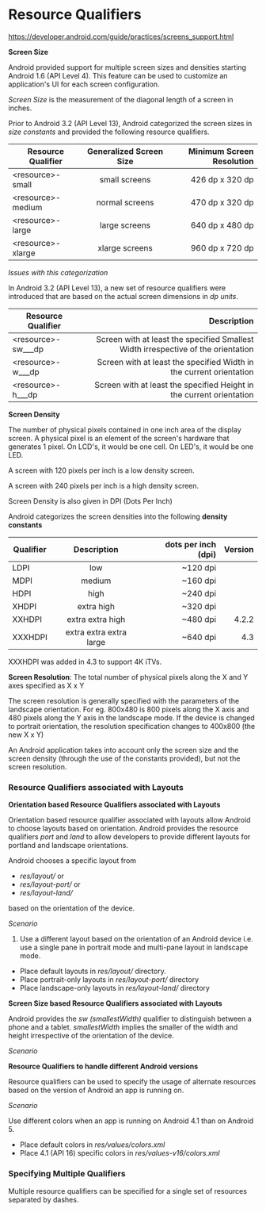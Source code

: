 # Resource Qualifiers

https://developer.android.com/guide/practices/screens_support.html

**Screen Size**

Android provided support for multiple screen sizes and densities starting Android 1.6 (API Level 4). This feature can be used to customize an application's UI for each screen configuration.

*Screen Size* is the measurement of the diagonal length of a screen in inches.

Prior to Android 3.2 (API Level 13), Android categorized the screen sizes in *size constants* and provided the following resource qualifiers.

| Resource Qualifier        |   Generalized Screen Size         | Minimum Screen Resolution |
| ------------- |:-------------:| -----:|
| \<resource\>-small    | small screens | 426 dp x 320 dp |
| \<resource\>-medium      | normal screens     |  470 dp x 320 dp  |
| \<resource\>-large |  large screens    |   640 dp x 480 dp  |
| \<resource\>-xlarge |  xlarge screens    |  960 dp x 720 dp   |


*Issues with this categorization*

In Android 3.2 (API Level 13), a new set of resource qualifiers were introduced that are based on the actual screen dimensions in *dp units*. 

| Resource Qualifier          |  Description |
| ------------- |-----:|
| \<resource\>-sw___dp  | Screen with at least the specified Smallest Width irrespective of the orientation |
| \<resource\>-w___dp   |  Screen with at least the specified Width in the current orientation  |
| \<resource\>-h___dp | Screen with at least the specified Height in the current orientation  |



**Screen Density**

  The number of physical pixels contained in one inch area of the display screen. A physical pixel is an element of the 
  screen's hardware that generates 1 pixel. On LCD's, it would be one cell. On LED's, it would be one LED. 
  
  A screen with 120 pixels per inch is a low density screen.
  
  A screen with 240 pixels per inch is a high density screen.
  
  Screen Density is also given in DPI (Dots Per Inch)
  
Android categorizes the screen densities into the following <b>density constants</b>

| Qualifier        | Description           | dots per inch (dpi)  | Version  |
| ------------- |:-------------:| -----:|-----:|
|  LDPI     | low | ~120 dpi |  |
|  MDPI      | medium      |  ~160 dpi  |  |
|  HDPI  | high      |  ~240 dpi   |  |
| XHDPI | extra high      | ~320 dpi    |  |
| XXHDPI | extra extra high      |  ~480 dpi   | 4.2.2 |
| XXXHDPI | extra extra extra large      | ~640 dpi |  4.3  |

XXXHDPI was added in 4.3 to support 4K iTVs.

<b>Screen Resolution</b>:
  The total number of physical pixels along the X and Y axes specified as X x Y
  
  The screen resolution is generally specified with the parameters of the landscape orientation. For eg. 800x480 is 800 pixels along the X axis and 480 pixels along the Y axis in the landscape mode. If the device is changed to portrait orientation, the resolution specification changes to 400x800 (the new X x Y)
  
An Android application takes into account only the screen size and the screen density (through the use of the constants provided), but not the screen resolution. 

### Resource Qualifiers associated with Layouts

**Orientation based Resource Qualifiers associated with Layouts**

Orientation based resource qualifier associated with layouts allow Android to choose layouts based on orientation. Android provides the resource qualifiers *port* and *land* to allow developers to provide different layouts for portland and landscape orientations.

Android chooses a specific layout from 

* *res/layout/* or
* *res/layout-port/* or
* *res/layout-land/*

based on the orientation of the device. 

*Scenario*

1) Use a different layout based on the orientation of an Android device i.e. use a single pane in portrait mode and multi-pane layout in landscape mode. 

* Place default layouts in *res/layout/* directory.
* Place portrait-only layouts in *res/layout-port/* directory
* Place landscape-only layouts in *res/layout-land/* directory

**Screen Size based Resource Qualifiers associated with Layouts**

Android provides the *sw (smallestWidth)* qualifier to distinguish between a phone and a tablet. *smallestWidth* implies the smaller of the width and height irrespective of the orientation of the device.

*Scenario*



**Resource Qualifiers to handle different Android versions**

Resource qualifiers can be used to specify the usage of alternate resources based on the version of Android an app is running on. 

*Scenario*

Use different colors when an app is running on Android 4.1 than on Android 5. 

* Place default colors in *res/values/colors.xml*
* Place 4.1 (API 16) specific colors in *res/values-v16/colors.xml*

### Specifying Multiple Qualifiers

Multiple resource qualifiers can be specified for a single set of resources separated by dashes. 
